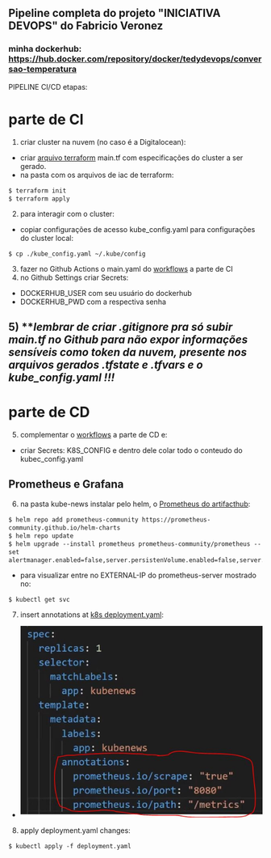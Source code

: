 ## Pipeline completa do projeto "INICIATIVA DEVOPS" do Fabricio Veronez
### minha dockerhub: https://hub.docker.com/repository/docker/tedydevops/conversao-temperatura
PIPELINE CI/CD etapas:
# parte de CI
 1) criar cluster na nuvem (no caso é a Digitalocean): 
 - criar [arquivo terraform](https://github.com/tedydevops/kube-news/tree/main/iac) main.tf com especificações do cluster a ser gerado.
 - na pasta com os arquivos de iac de terraform:
~~~linux
$ terraform init
$ terraform apply
~~~
 2) para interagir com o cluster: 
 - copiar configurações de acesso kube_config.yaml para configurações do cluster local:
~~~linux
$ cp ./kube_config.yaml ~/.kube/config
~~~
 3) fazer no Github Actions o main.yaml do [workflows](https://github.com/tedydevops/kube-news/tree/main/.github/workflows) a parte de CI
 4) no Github Settings criar Secrets: 
  - DOCKERHUB_USER com seu usuário do dockerhub
  - DOCKERHUB_PWD com a respectiva senha
## 5) ***lembrar de criar .gitignore pra só subir main.tf no Github para não expor informações sensíveis como token da nuvem, presente nos arquivos gerados *.tfstate e *.tfvars e o kube_config.yaml !!!***
# parte de CD
 5) complementar o [workflows](https://github.com/tedydevops/kube-news/tree/main/.github/workflows) a parte de CD e:
 - criar Secrets: K8S_CONFIG  e dentro dele colar todo o conteudo do kubec_config.yaml

## Prometheus e Grafana

6) na pasta kube-news instalar pelo helm, o [Prometheus do artifacthub](https://artifacthub.io/packages/helm/prometheus-community/prometheus):
~~~linux
$ helm repo add prometheus-community https://prometheus-community.github.io/helm-charts
$ helm repo update
$ helm upgrade --install prometheus prometheus-community/prometheus --set alertmanager.enabled=false,server.persistenVolume.enabled=false,server.service.type=LoadBalancer,server.global.scrape_interval=10s
~~~
- para visualizar entre no EXTERNAL-IP do prometheus-server mostrado no: 
~~~linux
$ kubectl get svc
~~~
7) insert annotations at [k8s deployment.yaml](https://github.com/tedydevops/kube-news/tree/main/k8s):
- ![alt text](https://github.com/tedydevops/kube-news/blob/main/annotations.JPG)
8) apply deployment.yaml changes:
 ~~~linux
$ kubectl apply -f deployment.yaml
~~~~
